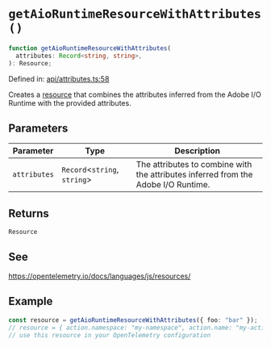 # `getAioRuntimeResourceWithAttributes()`

```ts
function getAioRuntimeResourceWithAttributes(
  attributes: Record<string, string>,
): Resource;
```

Defined in: [api/attributes.ts:58](https://github.com/adobe/commerce-integration-starter-kit/blob/ee21c0d99f4f907fa0cc3bc14f4f86e941a1c9f2/packages/aio-lib-telemetry/source/api/attributes.ts#L58)

Creates a [resource](https://open-telemetry.github.io/opentelemetry-js/interfaces/_opentelemetry_sdk-node.resources.Resource.html)
that combines the attributes inferred from the Adobe I/O Runtime with the provided attributes.

## Parameters

| Parameter    | Type                           | Description                                                                        |
| ------------ | ------------------------------ | ---------------------------------------------------------------------------------- |
| `attributes` | `Record`\<`string`, `string`\> | The attributes to combine with the attributes inferred from the Adobe I/O Runtime. |

## Returns

`Resource`

## See

https://opentelemetry.io/docs/languages/js/resources/

## Example

```ts
const resource = getAioRuntimeResourceWithAttributes({ foo: "bar" });
// resource = { action.namespace: "my-namespace", action.name: "my-action", foo: "bar", ... }
// use this resource in your OpenTelemetry configuration
```

